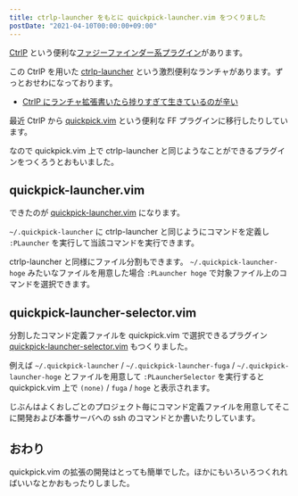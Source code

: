 ```yaml
---
title: ctrlp-launcher をもとに quickpick-launcher.vim をつくりました
postDate: "2021-04-10T00:00:00+09:00"
---
```


[CtrlP](https://github.com/ctrlpvim/ctrlp.vim)
という便利な[ファジーファインダー系プラグイン](https://zenn.dev/yutakatay/articles/vim-fuzzy-finder#2.-ctrlp.vim)があります。

この CtrlP を用いた [ctrlp-launcher](https://github.com/mattn/ctrlp-launcher)
という激烈便利なランチャがあります。ずっとおせわになっております。

- [CtrlP にランチャ拡張書いたら捗りすぎて生きているのが辛い](https://mattn.kaoriya.net/software/vim/20120427205409.htm)

最近 CtrlP から [quickpick.vim](https://github.com/prabirshrestha/quickpick.vim)
という便利な FF プラグインに移行したりしています。

なので quickpick.vim 上で ctrlp-launcher と同じようなことができるプラグインをつくろうとおもいました。

## quickpick-launcher.vim

できたのが
[quickpick-launcher.vim](https://github.com/ansanloms/quickpick-launcher.vim)
になります。

`~/.quickpick-launcher` に ctrlp-launcher と同じようにコマンドを定義し `:PLauncher`
を実行して当該コマンドを実行できます。

ctrlp-launcher と同様にファイル分割もできます。 `~/.quickpick-launcher-hoge` みたいなファイルを用意した場合
`:PLauncher hoge` で対象ファイル上のコマンドを選択できます。

## quickpick-launcher-selector.vim

分割したコマンド定義ファイルを quickpick.vim で選択できるプラグイン
[quickpick-launcher-selector.vim](https://github.com/ansanloms/quickpick-launcher-selector.vim)
もつくりました。

例えば `~/.quickpick-launcher` / `~/.quickpick-launcher-fuga` /
`~/.quickpick-launcher-hoge` とファイルを用意して `:PLauncherSelector` を実行すると
quickpick.vim 上で `(none)` / `fuga` / `hoge` と表示されます。

じぶんはよくおしごとのプロジェクト毎にコマンド定義ファイルを用意してそこに開発および本番サーバへの ssh のコマンドとか書いたりしています。

## おわり

quickpick.vim の拡張の開発はとっても簡単でした。ほかにもいろいろつくれればいいなとかおもったりしました。
